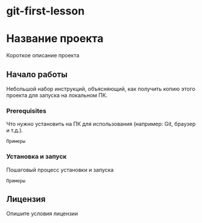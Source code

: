 # git-first-lesson

# Название проекта
Короткое описание проекта
## Начало работы
Небольшой набор инструкций, объясняющий, как получить копию этого проекта для запуска на локальном ПК.

### Prerequisites
Что нужно установить на ПК для использования (например: Git, браузер и т.д.).

```
Примеры 
```

### Установка и запуск
Пошаговый процесс установки и запуска

```
Примеры 
```

## Лицензия
Опишите условия лицензии
